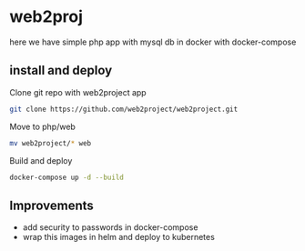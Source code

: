 # web2proj
here we have simple php app with mysql db in docker with docker-compose

## install and deploy

Clone git repo with web2project app

```bash
git clone https://github.com/web2project/web2project.git 
```
Move to php/web 

```bash
mv web2project/* web
```
Build and deploy
```bash
docker-compose up -d --build
```

## Improvements

- add security to passwords in docker-compose 
- wrap this images in helm and deploy to kubernetes

